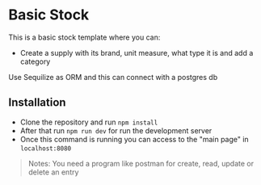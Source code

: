 # Basic Stock
This is a basic stock template where you can:
- Create a supply with its brand, unit measure, what type it is and add a category

Use Sequilize as ORM and this can connect with a postgres db

## Installation

- Clone the repository and run ```npm install```
- After that run ```npm run dev``` for run the development server
- Once this command is running you can access to the "main page" in ```localhost:8080```

> Notes: You need a program like postman for create, read, update or delete an entry
